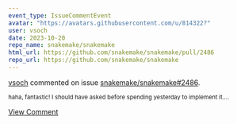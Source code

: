 ```yaml
---
event_type: IssueCommentEvent
avatar: "https://avatars.githubusercontent.com/u/814322?"
user: vsoch
date: 2023-10-20
repo_name: snakemake/snakemake
html_url: https://github.com/snakemake/snakemake/pull/2486
repo_url: https://github.com/snakemake/snakemake
---
```


<a href='https://github.com/vsoch' target='_blank'>vsoch</a> commented on issue <a href='https://github.com/snakemake/snakemake/pull/2486' target='_blank'>snakemake/snakemake#2486</a>.

<small>haha, fantastic! I should have asked before spending yesterday to implement it....</small>

<a href='https://github.com/snakemake/snakemake/pull/2486' target='_blank'>View Comment</a>